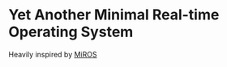 # Yet Another Minimal Real-time Operating System

Heavily inspired by [MiROS](https://github.com/QuantumLeaps/MiROS)
